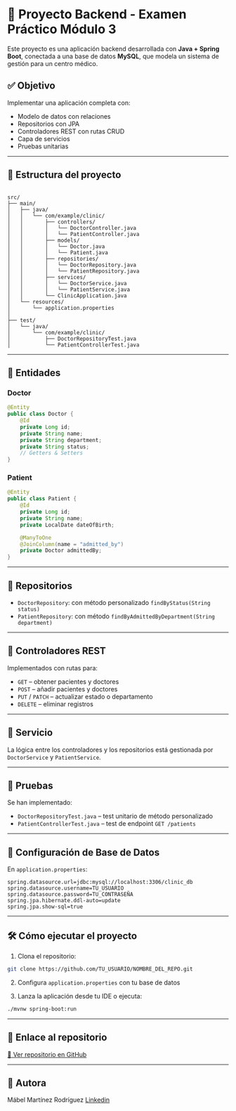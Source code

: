 # 🏥 Proyecto Backend - Examen Práctico Módulo 3

Este proyecto es una aplicación backend desarrollada con **Java + Spring Boot**, conectada a una base de datos **MySQL**, que modela un sistema de gestión para un centro médico.

## ✅ Objetivo

Implementar una aplicación completa con:

- Modelo de datos con relaciones
- Repositorios con JPA
- Controladores REST con rutas CRUD
- Capa de servicios
- Pruebas unitarias

---

## 🧱 Estructura del proyecto

```

src/
├── main/
│   ├── java/
│   │   └── com/example/clinic/
│   │       ├── controllers/
│   │       │   └── DoctorController.java
│   │       │   └── PatientController.java
│   │       ├── models/
│   │       │   └── Doctor.java
│   │       │   └── Patient.java
│   │       ├── repositories/
│   │       │   └── DoctorRepository.java
│   │       │   └── PatientRepository.java
│   │       ├── services/
│   │       │   └── DoctorService.java
│   │       │   └── PatientService.java
│   │       └── ClinicApplication.java
│   └── resources/
│       └── application.properties
│
├── test/
│   └── java/
│       └── com/example/clinic/
│           ├── DoctorRepositoryTest.java
│           └── PatientControllerTest.java

````

---

## 🧬 Entidades

### Doctor

```java
@Entity
public class Doctor {
    @Id
    private Long id;
    private String name;
    private String department;
    private String status;
    // Getters & Setters
}
````

### Patient

```java
@Entity
public class Patient {
    @Id
    private Long id;
    private String name;
    private LocalDate dateOfBirth;

    @ManyToOne
    @JoinColumn(name = "admitted_by")
    private Doctor admittedBy;
}
```

---

## 🔌 Repositorios

* `DoctorRepository`: con método personalizado `findByStatus(String status)`
* `PatientRepository`: con método `findByAdmittedByDepartment(String department)`

---

## 🔁 Controladores REST

Implementados con rutas para:

* `GET` – obtener pacientes y doctores
* `POST` – añadir pacientes y doctores
* `PUT` / `PATCH` – actualizar estado o departamento
* `DELETE` – eliminar registros

---

## 🧠 Servicio

La lógica entre los controladores y los repositorios está gestionada por `DoctorService` y `PatientService`.

---

## 🧪 Pruebas

Se han implementado:

* `DoctorRepositoryTest.java` – test unitario de método personalizado
* `PatientControllerTest.java` – test de endpoint `GET /patients`

---

## 💾 Configuración de Base de Datos

En `application.properties`:

```properties
spring.datasource.url=jdbc:mysql://localhost:3306/clinic_db
spring.datasource.username=TU_USUARIO
spring.datasource.password=TU_CONTRASEÑA
spring.jpa.hibernate.ddl-auto=update
spring.jpa.show-sql=true
```

---

## 🛠 Cómo ejecutar el proyecto

1. Clona el repositorio:

```bash
git clone https://github.com/TU_USUARIO/NOMBRE_DEL_REPO.git
```

2. Configura `application.properties` con tu base de datos

3. Lanza la aplicación desde tu IDE o ejecuta:

```bash
./mvnw spring-boot:run
```

---

## 🔗 Enlace al repositorio

[🔗 Ver repositorio en GitHub](https://github.com/MabelMaff/examen-practico-ironhack-proyecto-final)

---

## 👤 Autora

Mábel Martínez Rodríguez [Linkedin](https://www.linkedin.com/in/mabelmr/) 

